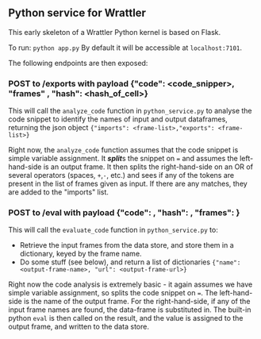 ## Python service for Wrattler

This early skeleton of a Wrattler Python kernel is based on Flask.

To run: ```python app.py```
By default it will be accessible at ```localhost:7101```.

The following endpoints are then exposed:

### POST to /exports with payload {"code": <code_snipper>, "frames" <list-of-frames>, "hash": <hash_of_cell>}

This will call the ```analyze_code``` function in ```python_service.py```
to analyse the code snippet to identify the names of input and output
dataframes, returning the json object ```{"imports": <frame-list>,"exports": <frame-list>}```

Right now, the ```analyze_code``` function assumes that the code snippet is
simple variable assignment.  It ***split***s the snippet on ```=``` and
assumes the left-hand-side is an output frame.  It then splits the
right-hand-side on an OR of several operators (spaces, ```+```,```-```, etc.)
and sees if any of the tokens are present in the list of frames given as input.
If there are any matches, they are added to the "imports" list.


### POST to /eval with payload {"code": <code-snippet>, "hash": <output-hash>, "frames": <input-frame-list>}

This will call the ```evaluate_code``` function in ```python_service.py``` to:

* Retrieve the input frames from the data store, and store them in a
dictionary, keyed by the frame name.
* Do some stuff (see below), and return a list of dictionaries ```{"name": <output-frame-name>, "url": <output-frame-url>}```

Right now the code analysis is extremely basic - it again assumes we have
simple variable assignment, so splits the code snippet on ```=```.
The left-hand-side is the name of the output frame.
For the right-hand-side, if any of the input frame names are found, the
data-frame is substituted in.  The built-in python ```eval``` is then called on
the result, and the value is assigned to the output frame, and written to the data store.
